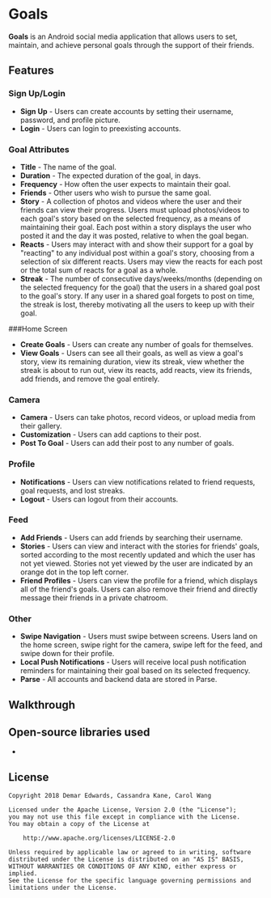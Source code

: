 # Goals

**Goals** is an Android social media application that allows users to set, maintain, and achieve personal goals through the support of their friends. 

## Features
### Sign Up/Login
* **Sign Up** - Users can create accounts by setting their username, password, and profile picture.
* **Login** - Users can login to preexisting accounts.

### Goal Attributes
* **Title** - The name of the goal.
* **Duration** - The expected duration of the goal, in days.
* **Frequency** - How often the user expects to maintain their goal.
* **Friends** - Other users who wish to pursue the same goal.
* **Story** - A collection of photos and videos where the user and their friends can view their progress. Users must upload photos/videos to each goal's story based on the selected frequency, as a means of maintaining their goal. Each post within a story displays the user who posted it and the day it was posted, relative to when the goal began.
* **Reacts** - Users may interact with and show their support for a goal by "reacting" to any individual post within a goal's story, choosing from a selection of six different reacts. Users may view the reacts for each post or the total sum of reacts for a goal as a whole.
* **Streak** - The number of consecutive days/weeks/months (depending on the selected frequency for the goal) that the users in a shared goal post to the goal's story. If any user in a shared goal forgets to post on time, the streak is lost, thereby motivating all the users to keep up with their goal.

###Home Screen
* **Create Goals** - Users can create any number of goals for themselves.
* **View Goals** - Users can see all their goals, as well as view a goal's story, view its remaining duration, view its streak, view whether the streak is about to run out, view its reacts, add reacts, view its friends, add friends, and remove the goal entirely.

### Camera
* **Camera** - Users can take photos, record videos, or upload media from their gallery.
* **Customization** - Users can add captions to their post.
* **Post To Goal** - Users can add their post to any number of goals.

### Profile
* **Notifications** - Users can view notifications related to friend requests, goal requests, and lost streaks. 
* **Logout** - Users can logout from their accounts.

### Feed
* **Add Friends** - Users can add friends by searching their username.
* **Stories** - Users can view and interact with the stories for friends' goals, sorted according to the most recently updated and which the user has not yet viewed. Stories not yet viewed by the user are indicated by an orange dot in the top left corner.
* **Friend Profiles** - Users can view the profile for a friend, which displays all of the friend's goals. Users can also remove their friend and directly message their friends in a private chatroom.

### Other
* **Swipe Navigation** - Users must swipe between screens. Users land on the home screen, swipe right for the camera, swipe left for the feed, and swipe down for their profile.
* **Local Push Notifications** - Users will receive local push notification reminders for maintaining their goal based on its selected frequency.
* **Parse** - All accounts and backend data are stored in Parse.

## Walkthrough


## Open-source libraries used

- 

## License

    Copyright 2018 Demar Edwards, Cassandra Kane, Carol Wang

    Licensed under the Apache License, Version 2.0 (the "License");
    you may not use this file except in compliance with the License.
    You may obtain a copy of the License at

        http://www.apache.org/licenses/LICENSE-2.0

    Unless required by applicable law or agreed to in writing, software
    distributed under the License is distributed on an "AS IS" BASIS,
    WITHOUT WARRANTIES OR CONDITIONS OF ANY KIND, either express or implied.
    See the License for the specific language governing permissions and
    limitations under the License.
